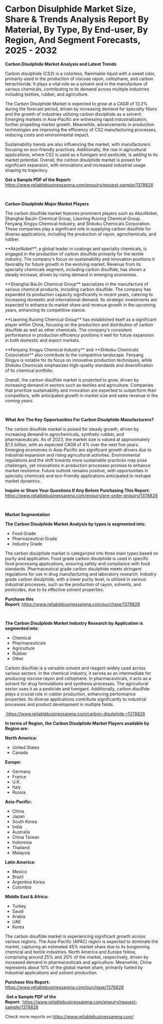 <p><h1>Carbon Disulphide Market Size, Share & Trends Analysis Report By Material, By Type, By End-user, By Region, And Segment Forecasts, 2025 - 2032</h1></p><p><strong>Carbon Disulphide Market Analysis and Latest Trends</strong></p>
<p><p>Carbon disulphide (CS2) is a colorless, flammable liquid with a sweet odor, primarily used in the production of viscose rayon, cellophane, and carbon tetrachloride. It plays a vital role as a solvent and in the manufacture of various chemicals, contributing to its demand across multiple industries including textiles, rubber, and agriculture.</p><p>The Carbon Disulphide Market is expected to grow at a CAGR of 13.2% during the forecast period, driven by increasing demand for specialty fibers and the growth of industries utilizing carbon disulphide as a solvent. Emerging markets in Asia-Pacific are witnessing rapid industrialization, further propelling market growth. Meanwhile, advancements in production technologies are improving the efficiency of CS2 manufacturing processes, reducing costs and environmental impact.</p><p>Sustainability trends are also influencing the market, with manufacturers focusing on eco-friendly practices. Additionally, the rise in agricultural applications, where CS2 is used as a fumigant and pesticide, is adding to its market potential. Overall, the carbon disulphide market is poised for significant expansion, with innovations and increased industrial usage shaping its trajectory.</p></p>
<p><strong>Get a Sample PDF of the Report:&nbsp;</strong> <a href="https://www.reliablebusinessarena.com/enquiry/request-sample/1378828?utm_campaign=3021&utm_medium=2&utm_source=Github&utm_content=ia&utm_term=31032025&utm_id=carbon-disulphide">https://www.reliablebusinessarena.com/enquiry/request-sample/1378828</a></p>
<p>&nbsp;</p>
<p><strong>Carbon Disulphide Major Market Players</strong></p>
<p><p>The carbon disulfide market features prominent players such as AkzoNobel, Shanghai BaiJin Chemical Group, Liaoning Ruixing Chemical Group, Fenyang Xingyu Chemical Industry, and Shikoku Chemicals Corporation. These companies play a significant role in supplying carbon disulfide for diverse applications, including the production of rayon, agrochemicals, and rubber.</p><p>**AkzoNobel**, a global leader in coatings and specialty chemicals, is engaged in the production of carbon disulfide primarily for the textile industry. The company's focus on sustainability and innovation positions it favorably for future growth in the evolving market. Revenue from its specialty chemicals segment, including carbon disulfide, has shown a steady increase, driven by rising demand in emerging economies.</p><p>**Shanghai BaiJin Chemical Group** specializes in the manufacture of various chemical products, including carbon disulfide. The company has expanded its production capacity significantly in recent years, catering to increasing domestic and international demand. Its strategic investments are expected to enhance its market share and revenue growth in the upcoming years, enhancing its competitive stance.</p><p>**Liaoning Ruixing Chemical Group** has established itself as a significant player within China, focusing on the production and distribution of carbon disulfide as well as other chemicals. The company's consistent performance in production efficiency positions it well for future expansion in both domestic and export markets.</p><p>**Fenyang Xingyu Chemical Industry** and **Shikoku Chemicals Corporation** also contribute to the competitive landscape. Fenyang Xingyu is notable for its focus on innovative production techniques, while Shikoku Chemicals emphasizes high-quality standards and diversification of its chemical portfolio.</p><p>Overall, the carbon disulfide market is projected to grow, driven by increasing demand in sectors such as textiles and agriculture. Companies that prioritize sustainability and innovation are expected to outperform their competitors, with anticipated growth in market size and sales revenue in the coming years.</p></p>
<p>&nbsp;</p>
<p><strong>What Are The Key Opportunities For Carbon Disulphide Manufacturers?</strong></p>
<p><p>The carbon disulfide market is poised for steady growth, driven by increasing demand in agrochemicals, synthetic rubber, and pharmaceuticals. As of 2023, the market size is valued at approximately $1.5 billion, with an expected CAGR of 4% over the next five years. Emerging economies in Asia-Pacific are significant growth drivers due to industrial expansion and rising agricultural activities. Environmental regulations and the shift towards more sustainable practices may pose challenges, yet innovations in production processes promise to enhance market resilience. Future outlook remains positive, with opportunities in specialty chemicals and eco-friendly applications anticipated to reshape market dynamics.</p></p>
<p><strong>Inquire or Share Your Questions If Any Before Purchasing This Report:</strong> <a href="https://www.reliablebusinessarena.com/enquiry/pre-order-enquiry/1378828?utm_campaign=3021&utm_medium=2&utm_source=Github&utm_content=ia&utm_term=31032025&utm_id=carbon-disulphide">https://www.reliablebusinessarena.com/enquiry/pre-order-enquiry/1378828</a></p>
<p>&nbsp;</p>
<p><strong>Market Segmentation</strong></p>
<p><strong>The Carbon Disulphide Market Analysis by types is segmented into:</strong></p>
<p><ul><li>Food Grade</li><li>Pharmaceutical Grade</li><li>Industry Grade</li></ul></p>
<p><p>The carbon disulphide market is categorized into three main types based on purity and application. Food grade carbon disulphide is used in specific food processing applications, ensuring safety and compliance with food standards. Pharmaceutical grade carbon disulphide meets stringent regulations for use in drug manufacturing and laboratory research. Industry grade carbon disulphide, with a lower purity level, is utilized in various industrial processes, such as the production of rayon, solvents, and pesticides, due to its effective solvent properties.</p></p>
<p><strong>Purchase this Report:&nbsp;</strong><a href="https://www.reliablebusinessarena.com/purchase/1378828?utm_campaign=3021&utm_medium=2&utm_source=Github&utm_content=ia&utm_term=31032025&utm_id=carbon-disulphide">https://www.reliablebusinessarena.com/purchase/1378828</a></p>
<p>&nbsp;</p>
<p><strong>The Carbon Disulphide Market Industry Research by Application is segmented into:</strong></p>
<p><ul><li>Chemical</li><li>Pharmaceuticals</li><li>Agriculture</li><li>Rubber</li><li>Other</li></ul></p>
<p><p>Carbon disulfide is a versatile solvent and reagent widely used across various sectors. In the chemical industry, it serves as an intermediate for producing viscose rayon and cellophane. In pharmaceuticals, it acts as a solvent for drug formulations and synthesis processes. The agricultural sector uses it as a pesticide and fumigant. Additionally, carbon disulfide plays a crucial role in rubber production, enhancing performance properties. Its diverse applications contribute significantly to industrial processes and product development in multiple fields.</p></p>
<p><a href="https://www.reliablebusinessarena.com/carbon-disulphide-r1378828?utm_campaign=3021&utm_medium=2&utm_source=Github&utm_content=ia&utm_term=31032025&utm_id=carbon-disulphide">&nbsp;https://www.reliablebusinessarena.com/carbon-disulphide-r1378828</a></p>
<p><strong>In terms of Region, the Carbon Disulphide Market Players available by Region are:</strong></p>
<p>
    <p> <strong> North America: </strong>
        <ul>
            <li>United States</li>
            <li>Canada</li>
        </ul>
        </p> 
    <p> <strong> Europe: </strong>
        <ul>
            <li>Germany</li>
            <li>France</li>
            <li>U.K.</li>
            <li>Italy</li>
            <li>Russia</li>
        </ul>
        </p> 
    <p> <strong> Asia-Pacific: </strong>
        <ul>
            <li>China</li>
            <li>Japan</li>
            <li>South Korea</li>
            <li>India</li>
            <li>Australia</li>
            <li>China Taiwan</li>
            <li>Indonesia</li>
            <li>Thailand</li>
            <li>Malaysia</li>
        </ul>
        </p> 
    <p> <strong> Latin America: </strong>
        <ul>
            <li>Mexico</li>
            <li>Brazil</li>
            <li>Argentina Korea</li>
            <li>Colombia</li>
        </ul>
        </p> 
    <p> <strong> Middle East & Africa: </strong>
        <ul>
            <li>Turkey</li>
            <li>Saudi</li>
            <li>Arabia</li>
            <li>UAE</li>
            <li>Korea</li>
        </ul>
    </p>
    </p>
<p><p>The carbon disulfide market is experiencing significant growth across various regions. The Asia-Pacific (APAC) region is expected to dominate the market, capturing an estimated 45% market share due to its burgeoning chemical and textile industries. North America and Europe follow, comprising around 25% and 20% of the market, respectively, driven by increased demand in pharmaceuticals and agriculture. Meanwhile, China represents about 10% of the global market share, primarily fueled by industrial applications and solvent production.</p></p>
<p><strong>Purchase this Report: </strong><a href="https://www.reliablebusinessarena.com/purchase/1378828?utm_campaign=3021&utm_medium=2&utm_source=Github&utm_content=ia&utm_term=31032025&utm_id=carbon-disulphide">https://www.reliablebusinessarena.com/purchase/1378828</a></p>
<p>&nbsp;<strong>Get a Sample PDF of the Report:&nbsp;&nbsp;</strong><a href="https://www.reliablebusinessarena.com/enquiry/request-sample/1378828?utm_campaign=3021&utm_medium=2&utm_source=Github&utm_content=ia&utm_term=31032025&utm_id=carbon-disulphide">https://www.reliablebusinessarena.com/enquiry/request-sample/1378828</a></p>
<p><strong></strong></p>
<p>Check more reports on <a href="https://www.reliablebusinessarena.com/?utm_campaign=3021&utm_medium=2&utm_source=Github&utm_content=ia&utm_term=31032025&utm_id=carbon-disulphide">https://www.reliablebusinessarena.com/</a></p>